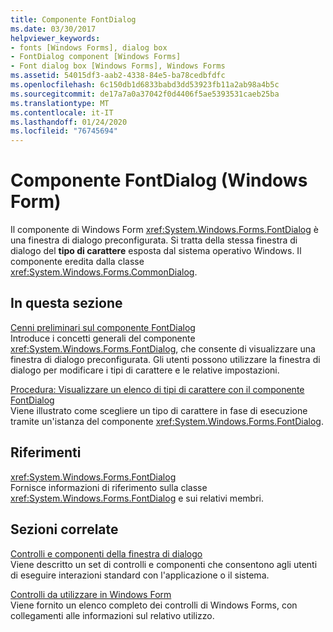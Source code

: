 ```yaml
---
title: Componente FontDialog
ms.date: 03/30/2017
helpviewer_keywords:
- fonts [Windows Forms], dialog box
- FontDialog component [Windows Forms]
- Font dialog box [Windows Forms], Windows Forms
ms.assetid: 54015df3-aab2-4338-84e5-ba78cedbfdfc
ms.openlocfilehash: 6c150db1d6833babd3dd53923fb11a2ab98a4b5c
ms.sourcegitcommit: de17a7a0a37042f0d4406f5ae5393531caeb25ba
ms.translationtype: MT
ms.contentlocale: it-IT
ms.lasthandoff: 01/24/2020
ms.locfileid: "76745694"
---
```

# <a name="fontdialog-component-windows-forms"></a>Componente FontDialog (Windows Form)
Il componente di Windows Form <xref:System.Windows.Forms.FontDialog> è una finestra di dialogo preconfigurata. Si tratta della stessa finestra di dialogo del **tipo di carattere** esposta dal sistema operativo Windows. Il componente eredita dalla classe <xref:System.Windows.Forms.CommonDialog>.  
  
## <a name="in-this-section"></a>In questa sezione  
 [Cenni preliminari sul componente FontDialog](fontdialog-component-overview-windows-forms.md)  
 Introduce i concetti generali del componente <xref:System.Windows.Forms.FontDialog>, che consente di visualizzare una finestra di dialogo preconfigurata. Gli utenti possono utilizzare la finestra di dialogo per modificare i tipi di carattere e le relative impostazioni.  
  
 [Procedura: Visualizzare un elenco di tipi di carattere con il componente FontDialog](how-to-show-a-font-list-with-the-fontdialog-component.md)  
 Viene illustrato come scegliere un tipo di carattere in fase di esecuzione tramite un'istanza del componente <xref:System.Windows.Forms.FontDialog>.  
  
## <a name="reference"></a>Riferimenti  
 <xref:System.Windows.Forms.FontDialog>  
 Fornisce informazioni di riferimento sulla classe <xref:System.Windows.Forms.FontDialog> e sui relativi membri.  
  
## <a name="related-sections"></a>Sezioni correlate  
 [Controlli e componenti della finestra di dialogo](dialog-box-controls-and-components-windows-forms.md)  
 Viene descritto un set di controlli e componenti che consentono agli utenti di eseguire interazioni standard con l'applicazione o il sistema.  
  
 [Controlli da utilizzare in Windows Form](controls-to-use-on-windows-forms.md)  
 Viene fornito un elenco completo dei controlli di Windows Forms, con collegamenti alle informazioni sul relativo utilizzo.

